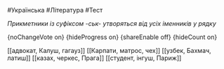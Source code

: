 #Українська #Література #Тест

*Прикметники із суфіксом -ськ- утворяться від усіх іменників у рядку*

{noChangeVote on}
{hideProgress on}
{shareEnable off}
{hideCount on}

[[адвокат, Калуш, гагауз]]
[[Карпати, матрос, чех]]
[[узбек, Бахмач, латиш]]
[[казах, черкес, Прага]]
[[студент, інгуш, Париж]]
